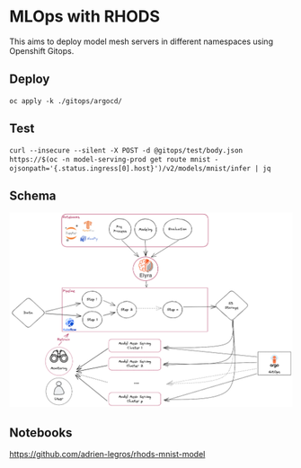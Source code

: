 # MLOps with RHODS

This aims to deploy model mesh servers in different namespaces using Openshift Gitops.

## Deploy

```shell
oc apply -k ./gitops/argocd/
```

## Test

```shell
curl --insecure --silent -X POST -d @gitops/test/body.json https://$(oc -n model-serving-prod get route mnist -ojsonpath='{.status.ingress[0].host}')/v2/models/mnist/infer | jq
```

## Schema

![mlops](./docs/mlops.png)

## Notebooks

https://github.com/adrien-legros/rhods-mnist-model